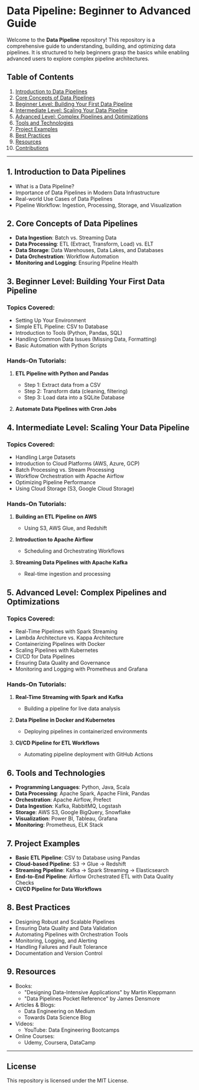 # Data Pipeline: Beginner to Advanced Guide

Welcome to the **Data Pipeline** repository! This repository is a comprehensive guide to understanding, building, and optimizing data pipelines. It is structured to help beginners grasp the basics while enabling advanced users to explore complex pipeline architectures.

## Table of Contents
1. [Introduction to Data Pipelines](#introduction-to-data-pipelines)
2. [Core Concepts of Data Pipelines](#core-concepts-of-data-pipelines)
3. [Beginner Level: Building Your First Data Pipeline](#beginner-level-building-your-first-data-pipeline)
4. [Intermediate Level: Scaling Your Data Pipeline](#intermediate-level-scaling-your-data-pipeline)
5. [Advanced Level: Complex Pipelines and Optimizations](#advanced-level-complex-pipelines-and-optimizations)
6. [Tools and Technologies](#tools-and-technologies)
7. [Project Examples](#project-examples)
8. [Best Practices](#best-practices)
9. [Resources](#resources)
10. [Contributions](#contributions)

---

## 1. Introduction to Data Pipelines
- What is a Data Pipeline?
- Importance of Data Pipelines in Modern Data Infrastructure
- Real-world Use Cases of Data Pipelines
- Pipeline Workflow: Ingestion, Processing, Storage, and Visualization

## 2. Core Concepts of Data Pipelines
- **Data Ingestion**: Batch vs. Streaming Data
- **Data Processing**: ETL (Extract, Transform, Load) vs. ELT
- **Data Storage**: Data Warehouses, Data Lakes, and Databases
- **Data Orchestration**: Workflow Automation
- **Monitoring and Logging**: Ensuring Pipeline Health

## 3. Beginner Level: Building Your First Data Pipeline
### Topics Covered:
- Setting Up Your Environment
- Simple ETL Pipeline: CSV to Database
- Introduction to Tools (Python, Pandas, SQL)
- Handling Common Data Issues (Missing Data, Formatting)
- Basic Automation with Python Scripts

### Hands-On Tutorials:
1. **ETL Pipeline with Python and Pandas**
   - Step 1: Extract data from a CSV
   - Step 2: Transform data (cleaning, filtering)
   - Step 3: Load data into a SQLite Database

2. **Automate Data Pipelines with Cron Jobs**

## 4. Intermediate Level: Scaling Your Data Pipeline
### Topics Covered:
- Handling Large Datasets
- Introduction to Cloud Platforms (AWS, Azure, GCP)
- Batch Processing vs. Stream Processing
- Workflow Orchestration with Apache Airflow
- Optimizing Pipeline Performance
- Using Cloud Storage (S3, Google Cloud Storage)

### Hands-On Tutorials:
1. **Building an ETL Pipeline on AWS**
   - Using S3, AWS Glue, and Redshift

2. **Introduction to Apache Airflow**
   - Scheduling and Orchestrating Workflows

3. **Streaming Data Pipelines with Apache Kafka**
   - Real-time ingestion and processing

## 5. Advanced Level: Complex Pipelines and Optimizations
### Topics Covered:
- Real-Time Pipelines with Spark Streaming
- Lambda Architecture vs. Kappa Architecture
- Containerizing Pipelines with Docker
- Scaling Pipelines with Kubernetes
- CI/CD for Data Pipelines
- Ensuring Data Quality and Governance
- Monitoring and Logging with Prometheus and Grafana

### Hands-On Tutorials:
1. **Real-Time Streaming with Spark and Kafka**
   - Building a pipeline for live data analysis

2. **Data Pipeline in Docker and Kubernetes**
   - Deploying pipelines in containerized environments

3. **CI/CD Pipeline for ETL Workflows**
   - Automating pipeline deployment with GitHub Actions

## 6. Tools and Technologies
- **Programming Languages**: Python, Java, Scala
- **Data Processing**: Apache Spark, Apache Flink, Pandas
- **Orchestration**: Apache Airflow, Prefect
- **Data Ingestion**: Kafka, RabbitMQ, Logstash
- **Storage**: AWS S3, Google BigQuery, Snowflake
- **Visualization**: Power BI, Tableau, Grafana
- **Monitoring**: Prometheus, ELK Stack

## 7. Project Examples
- **Basic ETL Pipeline**: CSV to Database using Pandas
- **Cloud-based Pipeline**: S3 -> Glue -> Redshift
- **Streaming Pipeline**: Kafka -> Spark Streaming -> Elasticsearch
- **End-to-End Pipeline**: Airflow Orchestrated ETL with Data Quality Checks
- **CI/CD Pipeline for Data Workflows**

## 8. Best Practices
- Designing Robust and Scalable Pipelines
- Ensuring Data Quality and Data Validation
- Automating Pipelines with Orchestration Tools
- Monitoring, Logging, and Alerting
- Handling Failures and Fault Tolerance
- Documentation and Version Control

## 9. Resources
- Books:
  - "Designing Data-Intensive Applications" by Martin Kleppmann
  - "Data Pipelines Pocket Reference" by James Densmore
- Articles & Blogs:
  - Data Engineering on Medium
  - Towards Data Science Blog
- Videos:
  - YouTube: Data Engineering Bootcamps
- Online Courses:
  - Udemy, Coursera, DataCamp

---

## License
This repository is licensed under the MIT License.
